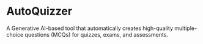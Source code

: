 # AutoQuizzer
A Generative AI-based tool that automatically creates high-quality multiple-choice questions (MCQs) for quizzes, exams, and assessments. 

